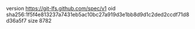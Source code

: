 version https://git-lfs.github.com/spec/v1
oid sha256:1f5f4e813237a7431eb5ac10bc27a919d3e1bb8d9d1c2ded2ccdf71d8d36a5f7
size 8782
